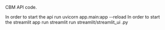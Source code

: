 CBM API code.

In order to start the api run 
uvicorn app.main:app --reload
In order to start the streamlit app run 
streamlit run streamlit/streamlit_ui
.py
